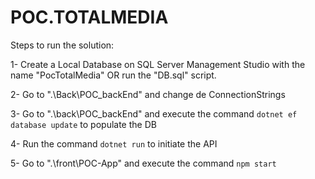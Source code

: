 # POC.TOTALMEDIA

Steps to run the solution:

1- Create a Local Database on SQL Server Management Studio with the name "PocTotalMedia" OR run the "DB.sql" script.

2- Go to ".\Back\POC_backEnd" and change de ConnectionStrings

3- Go to ".\back\POC_backEnd" and execute the command `dotnet ef database update` to populate the DB

4- Run the command `dotnet run` to initiate the API

5- Go to ".\front\POC-App" and execute the command `npm start`

